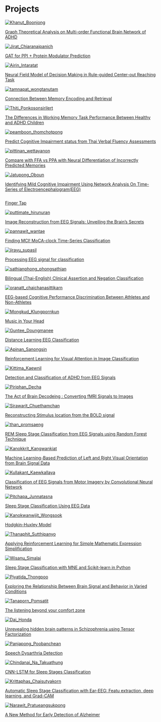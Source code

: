 # Projects

<!-- <div class="container"> -->

<div class="row row-cols-1 row-cols-md-2 gy-4">
    <div class="col">
        <div class="card project-image-container">
            <a href="https://medium.com/@vwgprvvtsf/graph-theoretical-analysis-on-multi-order-functional-brain-network-of-adhd-3a698c193f00" target="_blank">
                <img src="/img-projects/2023-projects/32KhanutB.jpeg" class="card-img-top" alt="Khanut_Boonjong">
                <div class="card-body">
                    <p class="card-text">
                        Graph Theoretical Analysis on Multi-order Functional Brain Network of ADHD
                    </p>
                </div>
            </a>
        </div>
    </div>
    <div class="col">
        <div class="card project-image-container">
            <a href="https://medium.com/@spycoderyt/gat-for-ppi-protein-modulator-prediction-braincodecamp-2023-d9a48c1e7018" target="_blank">
                <img src="/img-projects/2023-projects/25JiratC.jpg" class="card-img-top" alt="Jirat_Chiaranaipanich">
                <div class="card-body">
                    <p class="card-text">
                        GAT for PPI + Protein Modulator Prediction
                    </p>
                </div>
            </a>
        </div>
    </div>
    <div class="col">
        <div class="card project-image-container">
            <a href="https://medium.com/@gaemlmmpp/neural-field-model-of-decision-making-in-rule-guided-center-out-reaching-task-019ddb8901bc" target="_blank">
                <img src="/img-projects/2023-projects/26AirinI.jpeg" class="card-img-top" alt="Airin_Intaratat">
                <div class="card-body">
                    <p class="card-text">
                    Neural Field Model of Decision Making in Rule-guided Center-out Reaching Task
                    </p>
                </div>
            </a>
        </div>
    </div>
    <div class="col">
        <div class="card project-image-container">
            <a href="https://medium.com/@tamnapat/finding-the-connection-between-memory-encoding-and-retrieval-8603e5bcacff" target="_blank">
                <img src="/img-projects/2023-projects/3TamnapatW.png" class="card-img-top" alt="tamnapat_wongtanutam">
                <div class="card-body">
                    <p class="card-text">
                        Connection Between Memory Encoding and Retrieval
                    </p>
                </div>
            </a>
        </div>
    </div>
    <div class="col">
        <div class="card project-image-container">
            <a href="https://medium.com/@ponkosonsirilert.t/do-adhd-people-have-difficulty-in-working-memory-101fec2c6588" target="_blank">
                <img src="/img-projects/2023-projects/20ThitiP.jpg" class="card-img-top" alt="Thiti_Ponkosonsirilert">
                <div class="card-body">
                    <p class="card-text">
                        The Differences in Working Memory Task Performance Between Healthy and ADHD Children
                    </p>
                </div>
            </a>
        </div>
    </div>
    <div class="col">
        <div class="card project-image-container">
            <a href="https://medium.com/@peamboonthomchotpong/predict-cognitive-impairment-status-from-thai-verbal-fluency-assessments-14c94b001dcb" target="_blank">
                <img src="/img-projects/2023-projects/1PeamboonT.png" class="card-img-top" alt="peamboon_thomchotpong">
                <div class="card-body">
                    <p class="card-text">
                        Predict Cognitive Impairment status from Thai Verbal Fluency Assessments
                    </p>
                </div>
            </a>
        </div>
    </div>
    <div class="col">
        <div class="card project-image-container">
            <a href="https://medium.com/@hoggyna/brain-code-camp-5276f7294fac" target="_blank">
                <img src="/img-projects/2023-projects/2PIttinanW.png" class="card-img-top" alt="pittinan_wettayanon">
                <div class="card-body">
                    <p class="card-text">
                        Compare with FFA vs PPA with Neural Differentiation of Incorrectly Predicted Memories
                    </p>
                </div>
            </a>
        </div>
    </div>
    <div class="col">
        <div class="card project-image-container">
            <a href="https://medium.com/@jatupong.mark/introduction-to-network-analysis-on-time-series-of-brain-wave-data-eeg-043a0c3e49e2" target="_blank">
                <img src="/img-projects/2023-projects/19JatupongO.png" class="card-img-top" alt="Jatupong_Oboun">
                <div class="card-body">
                    <p class="card-text">
                        Identifying Mild Cognitive Impairment Using Network Analysis On Time-Series of Electroencephalogram(EEG)
                    </p>
                </div>
            </a>
        </div>
    </div>
    <div class="col">
        <div class="card project-image-container">
            <a href="https://medium.com/@pattakitcharoensedtakul/finger-tap-be65c29a55f8" target="_blank">
                <img src="/img-projects/2023-projects/4PattakitC.jpg" class="card-img-top" alt="">
                <div class="card-body">
                    <p class="card-text">
                        Finger Tap
                    </p>
                </div>
            </a>
        </div>
    </div>
    <div class="col">
        <div class="card project-image-container">
            <a href="https://medium.com/@gyed43/image-reconstruction-from-eeg-signals-unveiling-the-brains-secrets-7980aa8f86cf" target="_blank">
                <img src="/img-projects/2023-projects/5PuttimateH.png" class="card-img-top" alt="puttimate_hirunuran">
                <div class="card-body">
                    <p class="card-text">
                        Image Reconstruction from EEG Signals: Unveiling the Brain’s Secrets
                    </p>
                </div>
            </a>
        </div>
    </div>
    <div class="col">
        <div class="card project-image-container">
            <a href="https://medium.com/@pannawit/finding-mci-moca-clock-time-series-classification-8cdbad54eea7" target="_blank">
                <img src="/img-projects/2023-projects/6PannawitW.png" class="card-img-top" alt="pannawit_wantae">
                <div class="card-body">
                    <p class="card-text">
                        Finding MCI! MoCA-clock Time-Series Classification
                    </p>
                </div>
            </a>
        </div>
    </div>
    <div class="col">
        <div class="card project-image-container">
            <a href="https://medium.com/@charliehii/processing-eeg-signal-for-classification-brain-code-camp-2023-27ce549c833a" target="_blank">
                <img src="/img-projects/2023-projects/7JirayuS.jpeg" class="card-img-top" alt="jirayu_supasil">
                <div class="card-body">
                    <p class="card-text">
                        Processing EEG signal for classification
                    </p>
                </div>
            </a>
        </div>
    </div>
    <div class="col">
        <div class="card project-image-container">
            <a href="https://medium.com/@jo.s2p2/bilingual-thai-english-clinical-assertion-and-negation-classification-a3aea58c3e05" target="_blank">
                <img src="/img-projects/2023-projects/8SathianphongP.png" class="card-img-top" alt="sathianphong_phongsathian">
                <div class="card-body">
                    <p class="card-text">
                        Bilingual (Thai-English) Clinical Assertion and Negation Classification
                    </p>
                </div>
            </a>
        </div>
    </div>
    <div class="col">
        <div class="card project-image-container">
            <a href="https://medium.com/@oranatt.cha/eeg-based-cognitive-performance-discrimination-between-athletes-and-non-athletes-b70e782f6b20" target="_blank">
                <img src="/img-projects/2023-projects/9OranattC.png" class="card-img-top" alt="oranatt_chaichanasittikarn">
                <div class="card-body">
                    <p class="card-text">
                        EEG-based Cognitive Performance Discrimination Between Athletes and Non-Athletes
                    </p>
                </div>
            </a>
        </div>
    </div>
    <div class="col">
        <div class="card project-image-container">
            <a href="https://medium.com/@paul.mongkud/music-in-your-head-my-first-step-towards-neuroscience-703ca32c28b8" target="_blank">
                <img src="/img-projects/2023-projects/10MongkudK.jpg" class="card-img-top" alt="Mongkud_Klungpornkun">
                <div class="card-body">
                    <p class="card-text">
                        Music in Your Head
                    </p>
                </div>
            </a>
        </div>
    </div>
    <div class="col">
        <div class="card project-image-container">
            <a href="https://medium.com/@guntee12123/มาทำนายการเรียนออนไลน์จากคลื่นสมอง-eeg-กันเถอะ-distance-learning-eeg-classification-26231783474b" target="_blank">
                <img src="/img-projects/2023-projects/11GunteeD.jpg" class="card-img-top" alt="Guntee_Doungmanee">
                <div class="card-body">
                    <p class="card-text">
                        Distance Learning EEG Classification
                    </p>
                </div>
            </a>
        </div>
    </div>
    <div class="col">
        <div class="card project-image-container">
            <a href="https://medium.com/@sap.joke/การทำ-image-classification-ด้วยวิธีการ-reinforcement-learning-โดยพยายามเลียนแบบการมองเห็นของคน-66b53e0e56d3" target="_blank">
                <img src="/img-projects/2023-projects/12ApinanS.png" class="card-img-top" alt="Apinan_Sanongsin">
                <div class="card-body">
                    <p class="card-text">
                        Reinforcement Learning for Visual Attention in Image Classification
                    </p>
                </div>
            </a>
        </div>
    </div>
    <div class="col">
        <div class="card project-image-container">
            <a href="https://medium.com/@penepy/detection-and-classification-of-adhd-from-eeg-signals-แยกแยะผู้ป่วยสมาธิสั้นด้วยสัญญาณ-eeg-a86975bb44b5" target="_blank">
                <img src="/img-projects/2023-projects/13KittimaK.png" class="card-img-top" alt="Kittima_Kaewnil">
                <div class="card-body">
                    <p class="card-text">
                        Detection and Classification of ADHD from EEG Signals
                    </p>
                </div>
            </a>
        </div>
    </div>
    <div class="col">
        <div class="card project-image-container">
            <a href="https://medium.com/@piriphandacha/the-act-of-brain-decodeing-converting-fmri-signals-to-images-eba9c1f019c8" target="_blank">
                <img src="/img-projects/2023-projects/14PiriphanD.png" class="card-img-top" alt="Piriphan_Decha">
                <div class="card-body">
                    <p class="card-text">
                        The Act of Brain Decodeing : Converting fMRI Signals to Images
                    </p>
                </div>
            </a>
        </div>
    </div>
    <div class="col">
        <div class="card project-image-container">
            <a href="https://medium.com/@frankxeich/using-neural-network-for-reconstructing-stimulus-location-066d50b798f9" target="_blank">
                <img src="/img-projects/2023-projects/15SirawaritC.png" class="card-img-top" alt="Sirawarit_Chuethamchan">
                <div class="card-body">
                    <p class="card-text">
                        Reconstructing Stimulus location from the BOLD signal
                    </p>
                </div>
            </a>
        </div>
    </div>
    <div class="col">
        <div class="card project-image-container">
            <a href="https://medium.com/@jdaiz0174/from-to-0-a-story-of-the-attempt-to-develop-rem-sleep-stage-classification-from-eeg-signals-47d0956638ba" target="_blank">
                <img src="/img-projects/2023-projects/16ThanP.png" class="card-img-top" alt="than_promsaeng">
                <div class="card-body">
                    <p class="card-text">
                        REM Sleep Stage Classification from EEG Signals using Random Forest Technique
                    </p>
                </div>
            </a>
        </div>
    </div>
    <div class="col">
        <div class="card project-image-container">
            <a href="https://medium.com/@kanokkrit131/machine-learning-based-prediction-of-left-and-right-visual-orientation-from-brain-signal-data-84cdb77f0a67" target="_blank">
                <img src="/img-projects/2023-projects/17KanokkritK.png" class="card-img-top" alt="Kanokkrit_Kangwankiat">
                <div class="card-body">
                    <p class="card-text">
                        Machine Learning-Based Prediction of Left and Right Visual Orientation from Brain Signal Data
                    </p>
                </div>
            </a>
        </div>
    </div>
    <div class="col">
        <div class="card project-image-container">
            <a href="https://medium.com/@beepm103/ลองมาแยกสัญญาณ-eeg-จาก-motor-imagery-ด้วย-cnn-กัน-6aebeb04ed1b" target="_blank">
                <img src="/img-projects/2023-projects/18KullakantK.png" class="card-img-top" alt="Kullakant_Kaewkallaya">
                <div class="card-body">
                    <p class="card-text">
                        Classification of EEG Signals from Motor Imagery by Convolutional Neural Network
                    </p>
                </div>
            </a>
        </div>
    </div>
    <div class="col">
        <div class="card project-image-container">
            <a href="https://medium.com/@pream.jun/sleep-stage-classification-eeg-64895f53d1b1" target="_blank">
                <img src="/img-projects/2023-projects/21PitchapaJ.jpg" class="card-img-top" alt="Pitchapa_Junnatasna">
                <div class="card-body">
                    <p class="card-text">
                        Sleep Stage Classification Using EEG Data
                    </p>
                </div>
            </a>
        </div>
    </div>
    <div class="col">
        <div class="card project-image-container">
            <a href="https://medium.com/@kanokwanwijit.won/cdb3f48ef100" target="_blank">
                <img src="/img-projects/2023-projects/22KanokwanwijitW.png" class="card-img-top" alt="Kanokwanwijit_Wongsook">
                <div class="card-body">
                    <p class="card-text">
                        Hodgkin-Huxley Model
                    </p>
                </div>
            </a>
        </div>
    </div>
    <div class="col">
        <div class="card project-image-container">
            <a href="https://medium.com/@thanaphit.su/%E0%B8%AA%E0%B8%AD%E0%B8%99-model-%E0%B9%83%E0%B8%AB%E0%B9%89%E0%B8%9A%E0%B8%A7%E0%B8%81%E0%B9%80%E0%B8%A5%E0%B8%82%E0%B9%80%E0%B8%9B%E0%B9%87%E0%B8%99%E0%B8%94%E0%B9%89%E0%B8%A7%E0%B8%A2-reinforcement-learning-%E0%B8%88%E0%B8%B0%E0%B8%97%E0%B8%B3%E0%B9%84%E0%B8%94%E0%B9%89%E0%B9%84%E0%B8%AB%E0%B8%A1-%E0%B8%97%E0%B8%B3%E0%B9%84%E0%B8%94%E0%B9%89%E0%B8%A3%E0%B8%B6%E0%B8%9B%E0%B9%88%E0%B8%B2%E0%B8%A7-da472ee3ff53" target="_blank">
                <img src="/img-projects/2023-projects/23ThanaphitS.png" class="card-img-top" alt="Thanaphit_Sutthipanyo">
                <div class="card-body">
                    <p class="card-text">
                        Applying Reinforcement Learning for Simple Mathematic Expression Simplification
                    </p>
                </div>
            </a>
        </div>
    </div>
    <div class="col">
        <div class="card project-image-container">
            <a href="https://medium.com/@wisanu.simalai/sleep-stage-classification-with-mne-and-sklearn-python-e2a06a77a5c9" target="_blank">
                <img src="/img-projects/2023-projects/24WisanuS.png" class="card-img-top" alt="Wisanu_Simalai">
                <div class="card-body">
                    <p class="card-text">
                        Sleep Stage Classification with MNE and Scikit-learn in Python
                    </p>
                </div>
            </a>
        </div>
    </div>
    <div class="col">
        <div class="card project-image-container">
            <a href="https://medium.com/@piyatidathongpoo/exploring-the-relationship-between-brain-signal-and-behavior-in-varied-conditions-dbaf1670c626" target="_blank">
                <img src="/img-projects/2023-projects/27PiyatidaT.png" class="card-img-top" alt="Piyatida_Thongpoo">
                <div class="card-body">
                    <p class="card-text">
                        Exploring the Relationship Between Brain Signal and Behavior in Varied Conditions
                    </p>
                </div>
            </a>
        </div>
    </div>
    <div class="col">
        <div class="card project-image-container">
            <a href="https://medium.com/@tanapornpomsatit1702/the-listening-beyond-your-comfort-zone-10b2e0165e38" target="_blank">
                <img src="/img-projects/2023-projects/28TanapornP.png" class="card-img-top" alt="Tanaporn_Pomsatit">
                <div class="card-body">
                    <p class="card-text">
                        The listening beyond your comfort zone
                    </p>
                </div>
            </a>
        </div>
    </div>
    <div class="col">
        <div class="card project-image-container">
            <a href="https://medium.com/@dai.honda111/tensor-factorization-on-rs-fmri-data-finding-hidden-brain-pattern-in-schizophrenia-67f29ca4a8f1" target="_blank">
                <img src="/img-projects/2023-projects/29DaiHonda.png" class="card-img-top" alt="Dai_Honda">
                <div class="card-body">
                    <p class="card-text">
                    Unrevealing hidden brain patterns in Schizophrenia using Tensor Factorization
                    </p>
                </div>
            </a>
        </div>
    </div>
    <div class="col">
        <div class="card project-image-container">
            <a href="https://medium.com/@panjapongpoolbanchean/speech-dysarthria-detection-ด้วยวิธี-text-classification-และ-audio-classification-mfcc-cnn-780a46a5f5d6" target="_blank">
                <img src="/img-projects/2023-projects/30PanjapongP.png" class="card-img-top" alt="Panjapong_Poobanchean">
                <div class="card-body">
                    <p class="card-text">
                        Speech Dysarthria Detection
                    </p>
                </div>
            </a>
        </div>
    </div>
    <div class="col">
        <div class="card project-image-container">
            <a href="https://medium.com/@chindanai1010/cnn-lstm-for-sleep-stages-classification-fd61b2dc8e01" target="_blank">
                <img src="/img-projects/2023-projects/31Chindanai.jpeg" class="card-img-top" alt="Chindanai_Na_Takuathung">
                <div class="card-body">
                    <p class="card-text">
                    CNN-LSTM for Sleep Stages Classification
                    </p>
                </div>
            </a>
        </div>
    </div>
    <div class="col">
        <div class="card project-image-container">
            <a href="https://medium.com/@krittaphas.chai/automatic-sleep-stage-classification-with-ear-eeg-08bda282f21b" target="_blank">
                <img src="/img-projects/2023-projects/33KrittaphasC.jpg" class="card-img-top" alt="Krittaphas_Chaisutyakorn">
                <div class="card-body">
                    <p class="card-text">
                        Automatic Sleep Stage Classification with Ear-EEG: Featu extraction, deep learning, and Grad-CAM
                    </p>
                </div>
            </a>
        </div>
    </div>
    <div class="col">
        <div class="card project-image-container">
            <a href="https://medium.com/@narawitpratueangsukpong/bcc-final-project-a-new-method-for-early-detection-of-alzheimer-a9df5d2a8224" target="_blank">
                <img src="/img-projects/2023-projects/34NarawitP.jpeg" class="card-img-top" alt="Narawit_Pratueangsukpong">
                <div class="card-body">
                    <p class="card-text">
                        A New Method for Early Detection of Alzheimer
                    </p>
                </div>
            </a>
        </div>
    </div>
</div>

<!-- </div> -->
